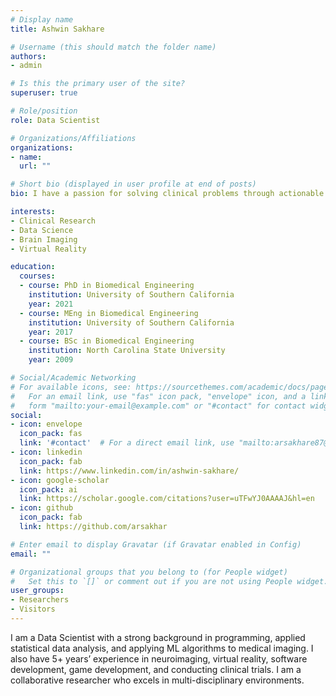 ```yaml
---
# Display name
title: Ashwin Sakhare

# Username (this should match the folder name)
authors:
- admin

# Is this the primary user of the site?
superuser: true

# Role/position
role: Data Scientist

# Organizations/Affiliations
organizations:
- name:
  url: ""

# Short bio (displayed in user profile at end of posts)
bio: I have a passion for solving clinical problems through actionable insights derived from data-driven approaches.

interests:
- Clinical Research
- Data Science
- Brain Imaging
- Virtual Reality

education:
  courses:
  - course: PhD in Biomedical Engineering
    institution: University of Southern California
    year: 2021
  - course: MEng in Biomedical Engineering
    institution: University of Southern California
    year: 2017
  - course: BSc in Biomedical Engineering
    institution: North Carolina State University
    year: 2009

# Social/Academic Networking
# For available icons, see: https://sourcethemes.com/academic/docs/page-builder/#icons
#   For an email link, use "fas" icon pack, "envelope" icon, and a link in the
#   form "mailto:your-email@example.com" or "#contact" for contact widget.
social:
- icon: envelope
  icon_pack: fas
  link: '#contact'  # For a direct email link, use "mailto:arsakhare87@gmail.com".
- icon: linkedin
  icon_pack: fab
  link: https://www.linkedin.com/in/ashwin-sakhare/
- icon: google-scholar
  icon_pack: ai
  link: https://scholar.google.com/citations?user=uTFwYJ0AAAAJ&hl=en
- icon: github
  icon_pack: fab
  link: https://github.com/arsakhar

# Enter email to display Gravatar (if Gravatar enabled in Config)
email: ""

# Organizational groups that you belong to (for People widget)
#   Set this to `[]` or comment out if you are not using People widget.
user_groups:
- Researchers
- Visitors
---
```


I am a Data Scientist with a strong background in programming, applied
statistical data analysis, and applying ML algorithms to medical imaging.
I also have 5+ years’ experience in neuroimaging, virtual reality,
software development, game development, and conducting clinical trials.
I am a collaborative researcher who excels in multi-disciplinary environments.
